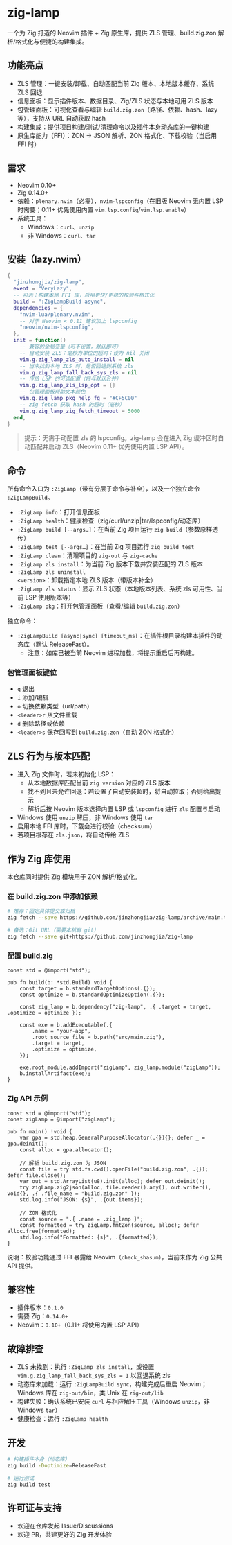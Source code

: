# zig-lamp

一个为 Zig 打造的 Neovim 插件 + Zig 原生库，提供 ZLS 管理、build.zig.zon 解析/格式化与便捷的构建集成。

## 功能亮点
- ZLS 管理：一键安装/卸载、自动匹配当前 Zig 版本、本地版本缓存、系统 ZLS 回退
- 信息面板：显示插件版本、数据目录、Zig/ZLS 状态与本地可用 ZLS 版本
- 包管理面板：可视化查看与编辑 `build.zig.zon`（路径、依赖、hash、lazy 等），支持从 URL 自动获取 hash
- 构建集成：提供项目构建/测试/清理命令以及插件本身动态库的一键构建
- 原生库能力（FFI）：ZON → JSON 解析、ZON 格式化、下载校验（当启用 FFI 时）

## 需求
- Neovim 0.10+
- Zig 0.14.0+
- 依赖：`plenary.nvim`（必需），`nvim-lspconfig`（在旧版 Neovim 无内置 LSP 时需要；0.11+ 优先使用内置 `vim.lsp.config`/`vim.lsp.enable`）
- 系统工具：
  - Windows：`curl`、`unzip`
  - 非 Windows：`curl`、`tar`

## 安装（lazy.nvim）
```lua
{
  "jinzhongjia/zig-lamp",
  event = "VeryLazy",
  -- 可选：构建本地 FFI 库，启用更快/更稳的校验与格式化
  build = ":ZigLampBuild async",
  dependencies = {
    "nvim-lua/plenary.nvim",
    -- 对于 Neovim < 0.11 建议加上 lspconfig
    "neovim/nvim-lspconfig",
  },
  init = function()
    -- 兼容的全局变量（可不设置，默认即可）
    -- 自动安装 ZLS：毫秒为单位的超时；设为 nil 关闭
    vim.g.zig_lamp_zls_auto_install = nil
    -- 当未找到本地 ZLS 时，是否回退到系统 zls
    vim.g.zig_lamp_fall_back_sys_zls = nil
    -- 传给 LSP 的可选配置（将与默认合并）
    vim.g.zig_lamp_zls_lsp_opt = {}
    -- 包管理面板帮助文本颜色
    vim.g.zig_lamp_pkg_help_fg = "#CF5C00"
    -- zig fetch 获取 hash 的超时（毫秒）
    vim.g.zig_lamp_zig_fetch_timeout = 5000
  end,
}
```

> 提示：无需手动配置 zls 的 lspconfig。zig-lamp 会在进入 Zig 缓冲区时自动匹配并启动 ZLS（Neovim 0.11+ 优先使用内置 LSP API）。

## 命令
所有命令入口为 `:ZigLamp`（带有分层子命令与补全），以及一个独立命令 `:ZigLampBuild`。

- `:ZigLamp info`：打开信息面板
- `:ZigLamp health`：健康检查（zig/curl/unzip|tar/lspconfig/动态库）
- `:ZigLamp build [--args…]`：在当前 Zig 项目运行 `zig build`（参数原样透传）
- `:ZigLamp test [--args…]`：在当前 Zig 项目运行 `zig build test`
- `:ZigLamp clean`：清理项目的 `zig-out` 与 `zig-cache`
- `:ZigLamp zls install`：为当前 Zig 版本下载并安装匹配的 ZLS 版本
- `:ZigLamp zls uninstall <version>`：卸载指定本地 ZLS 版本（带版本补全）
- `:ZigLamp zls status`：显示 ZLS 状态（本地版本列表、系统 zls 可用性、当前 LSP 使用版本等）
- `:ZigLamp pkg`：打开包管理面板（查看/编辑 `build.zig.zon`）

独立命令：
- `:ZigLampBuild [async|sync] [timeout_ms]`：在插件根目录构建本插件的动态库（默认 ReleaseFast）。
  - 注意：如库已被当前 Neovim 进程加载，将提示重启后再构建。

### 包管理面板键位
- `q` 退出
- `i` 添加/编辑
- `o` 切换依赖类型（url/path）
- `<leader>r` 从文件重载
- `d` 删除路径或依赖
- `<leader>s` 保存回写到 `build.zig.zon`（自动 ZON 格式化）

## ZLS 行为与版本匹配
- 进入 Zig 文件时，若未初始化 LSP：
  - 从本地数据库匹配当前 `zig version` 对应的 ZLS 版本
  - 找不到且未允许回退：若设置了自动安装超时，将自动拉取；否则给出提示
  - 解析后按 Neovim 版本选择内置 LSP 或 `lspconfig` 进行 `zls` 配置与启动
- Windows 使用 `unzip` 解压，非 Windows 使用 `tar`
- 启用本地 FFI 库时，下载会进行校验（checksum）
- 若项目根存在 `zls.json`，将自动传给 ZLS

## 作为 Zig 库使用
本仓库同时提供 Zig 模块用于 ZON 解析/格式化。

### 在 build.zig.zon 中添加依赖
```bash
# 推荐：固定具体提交或归档
zig fetch --save https://github.com/jinzhongjia/zig-lamp/archive/main.tar.gz

# 备选：Git URL（需要本机有 git）
zig fetch --save git+https://github.com/jinzhongjia/zig-lamp
```

### 配置 build.zig
```zig
const std = @import("std");

pub fn build(b: *std.Build) void {
    const target = b.standardTargetOptions(.{});
    const optimize = b.standardOptimizeOption(.{});

    const zig_lamp = b.dependency("zig-lamp", .{ .target = target, .optimize = optimize });

    const exe = b.addExecutable(.{
        .name = "your-app",
        .root_source_file = b.path("src/main.zig"),
        .target = target,
        .optimize = optimize,
    });

    exe.root_module.addImport("zigLamp", zig_lamp.module("zigLamp"));
    b.installArtifact(exe);
}
```

### Zig API 示例
```zig
const std = @import("std");
const zigLamp = @import("zigLamp");

pub fn main() !void {
    var gpa = std.heap.GeneralPurposeAllocator(.{}){}; defer _ = gpa.deinit();
    const alloc = gpa.allocator();

    // 解析 build.zig.zon 为 JSON
    const file = try std.fs.cwd().openFile("build.zig.zon", .{}); defer file.close();
    var out = std.ArrayList(u8).init(alloc); defer out.deinit();
    try zigLamp.zig2json(alloc, file.reader().any(), out.writer(), void{}, .{ .file_name = "build.zig.zon" });
    std.log.info("JSON: {s}", .{out.items});

    // ZON 格式化
    const source = ".{ .name = .zig_lamp }";
    const formatted = try zigLamp.fmtZon(source, alloc); defer alloc.free(formatted);
    std.log.info("Formatted: {s}", .{formatted});
}
```

说明：校验功能通过 FFI 暴露给 Neovim（`check_shasum`），当前未作为 Zig 公共 API 提供。

## 兼容性
- 插件版本：`0.1.0`
- 需要 Zig：`0.14.0+`
- Neovim：`0.10+`（0.11+ 将使用内置 LSP API）

## 故障排查
- ZLS 未找到：执行 `:ZigLamp zls install`，或设置 `vim.g.zig_lamp_fall_back_sys_zls = 1` 以回退系统 zls
- 动态库未加载：运行 `:ZigLampBuild sync`，构建完成后重启 Neovim；Windows 库在 `zig-out/bin`，类 Unix 在 `zig-out/lib`
- 构建失败：确认系统已安装 `curl` 与相应解压工具（Windows `unzip`，非 Windows `tar`）
- 健康检查：运行 `:ZigLamp health`

## 开发
```bash
# 构建插件本身（动态库）
zig build -Doptimize=ReleaseFast

# 运行测试
zig build test
```

## 许可证与支持
- 欢迎在仓库发起 Issue/Discussions
- 欢迎 PR，共建更好的 Zig 开发体验
